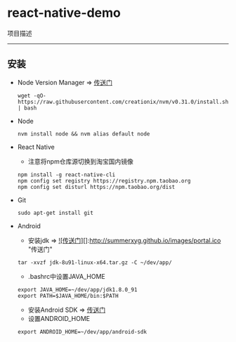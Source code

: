 # react-native-demo

项目描述

---

## 安装

- Node Version Manager => [传送门](https://github.com/creationix/nvm#installation)
  ```
  wget -qO- https://raw.githubusercontent.com/creationix/nvm/v0.31.0/install.sh | bash
  ```

- Node
  ```
  nvm install node && nvm alias default node
  ```

- React Native
  * 注意将npm仓库源切换到淘宝国内镜像
  ```
  npm install -g react-native-cli
  npm config set registry https://registry.npm.taobao.org
  npm config set disturl https://npm.taobao.org/dist
  ```

- Git
  ```
  sudo apt-get install git
  ```

- Android
  * 安装jdk => [![传送门]](http://www.oracle.com/technetwork/java/javase/downloads/jdk8-downloads-2133151.html)[]:http://summerxyg.github.io/images/portal.ico "传送门"
  ```
  tar -xvzf jdk-8u91-linux-x64.tar.gz -C ~/dev/app/
  ```
  * .bashrc中设置JAVA_HOME
  ```
  export JAVA_HOME=~/dev/app/jdk1.8.0_91
  export PATH=$JAVA_HOME/bin:$PATH
  ```
  * 安装Android SDK => [传送门](https://developer.android.com/sdk/installing/index.html)
  * 设置ANDROID_HOME
  ```
  export ANDROID_HOME=~/dev/app/android-sdk
  ```